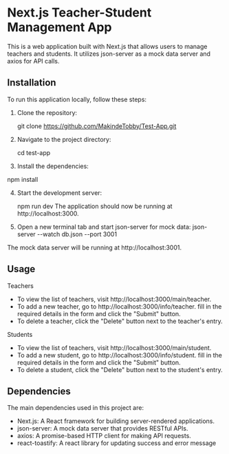 # Next.js Teacher-Student Management App

This is a web application built with Next.js that allows users to manage teachers and students. It utilizes json-server as a mock data server and axios for API calls.

## Installation

To run this application locally, follow these steps:

1. Clone the repository:
 
   git clone https://github.com/MakindeTobby/Test-App.git
   
2. Navigate to the project directory:

   cd test-app

3. Install the dependencies:

  npm install

4. Start the development server:

   npm run dev
The application should now be running at http://localhost:3000.

5. Open a new terminal tab and start json-server for mock data:
  json-server --watch db.json --port 3001

The mock data server will be running at http://localhost:3001.

## Usage
Teachers
- To view the list of teachers, visit http://localhost:3000/main/teacher.
- To add a new teacher, go to http://localhost:3000/info/teacher. fill in the required details in the form and click the "Submit" button.
- To delete a teacher, click the "Delete" button next to the teacher's entry.

Students
- To view the list of teachers, visit http://localhost:3000/main/student.
- To add a new student, go to http://localhost:3000/info/student. fill in the required details in the form and click the "Submit" button.
- To delete a student, click the "Delete" button next to the student's entry.

## Dependencies
The main dependencies used in this project are:

- Next.js: A React framework for building server-rendered applications.
- json-server: A mock data server that provides RESTful APIs.
- axios: A promise-based HTTP client for making API requests.
- react-toastify: A react library for updating success and error message



   
